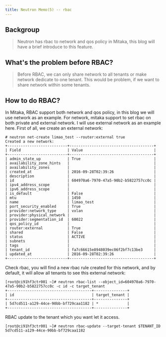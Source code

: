 ```yaml
---
title: Neutron Memo(5) -- rbac
---
```

## Backgroup

> Neutron has rbac to network and qos policy in Mitaka, this blog will have a brief introduce to this feature.

## What's the problem before RBAC?

> Before RBAC, we can only share network to all tenants or make network dedicate to one tenant. This would be problem, if we want to share network within some tenants.

## How to do RBAC?

In Mitaka, RBAC support both network and qos policy, in this blog we will use network as an example. For network, mitaka support to set rbac on both private and external network. I will use external network as an example here. First of all, we create an external network:

```
# neutron net-create limao_test --router:external true
Created a new network:
+---------------------------+--------------------------------------+
| Field                     | Value                                |
+---------------------------+--------------------------------------+
| admin_state_up            | True                                 |
| availability_zone_hints   |                                      |
| availability_zones        |                                      |
| created_at                | 2016-09-28T02:39:26                  |
| description               |                                      |
| id                        | 604970a6-7970-47a5-90b2-b5822757cc0c |
| ipv4_address_scope        |                                      |
| ipv6_address_scope        |                                      |
| is_default                | False                                |
| mtu                       | 1450                                 |
| name                      | limao_test                           |
| port_security_enabled     | True                                 |
| provider:network_type     | vxlan                                |
| provider:physical_network |                                      |
| provider:segmentation_id  | 60022                                |
| qos_policy_id             |                                      |
| router:external           | True                                 |
| shared                    | False                                |
| status                    | ACTIVE                               |
| subnets                   |                                      |
| tags                      |                                      |
| tenant_id                 | fa7c66615e8948039ec06f2bf7c13be3     |
| updated_at                | 2016-09-28T02:39:26                  |
+---------------------------+--------------------------------------+
```

Check rbac, you will find a new rbac rule created for this network, and by default, it will allow all tenants to see this external network:

```
[root@ci91hf3ctr001 ~]# neutron rbac-list --object_id=604970a6-7970-47a5-90b2-b5822757cc0c -c id -c target_tenant
+--------------------------------------+---------------+
| id                                   | target_tenant |
+--------------------------------------+---------------+
| 5d7cd511-a129-44ce-90bb-bf729caa1182 | *             |
+--------------------------------------+---------------+
```

RBAC update to the tenant which you want let it access.

```
[root@ci91hf3ctr001 ~]# neutron rbac-update --target-tenant $TENANT_ID 5d7cd511-a129-44ce-90bb-bf729caa1182
```
